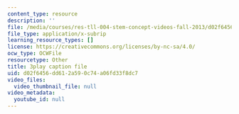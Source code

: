 ```yaml
---
content_type: resource
description: ''
file: /media/courses/res-tll-004-stem-concept-videos-fall-2013/d02f6456dd612a590c74a06fd33f8dc7_fv5QB3eK7jA.srt
file_type: application/x-subrip
learning_resource_types: []
license: https://creativecommons.org/licenses/by-nc-sa/4.0/
ocw_type: OCWFile
resourcetype: Other
title: 3play caption file
uid: d02f6456-dd61-2a59-0c74-a06fd33f8dc7
video_files:
  video_thumbnail_file: null
video_metadata:
  youtube_id: null
---
```

